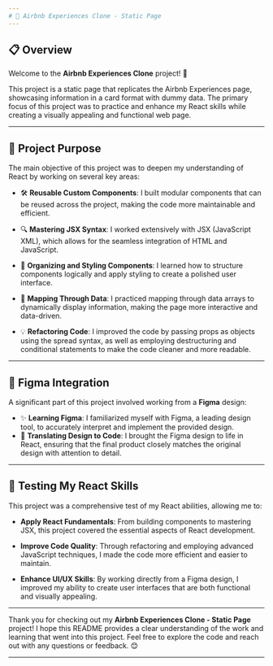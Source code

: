 ```yaml
---
# 🏡 Airbnb Experiences Clone - Static Page
---
```


## 📋 Overview

Welcome to the **Airbnb Experiences Clone** project! 🌟

This project is a static page that replicates the Airbnb Experiences page, showcasing information in a card format with dummy data. The primary focus of this project was to practice and enhance my React skills while creating a visually appealing and functional web page.

---

## 🎯 Project Purpose

The main objective of this project was to deepen my understanding of React by working on several key areas:

- 🛠️ **Reusable Custom Components**: I built modular components that can be reused across the project, making the code more maintainable and efficient.
- 🔍 **Mastering JSX Syntax**: I worked extensively with JSX (JavaScript XML), which allows for the seamless integration of HTML and JavaScript.

- 🎨 **Organizing and Styling Components**: I learned how to structure components logically and apply styling to create a polished user interface.

- 🔄 **Mapping Through Data**: I practiced mapping through data arrays to dynamically display information, making the page more interactive and data-driven.

- 💡 **Refactoring Code**: I improved the code by passing props as objects using the spread syntax, as well as employing destructuring and conditional statements to make the code cleaner and more readable.

---

## 🎨 Figma Integration

A significant part of this project involved working from a **Figma** design:

- ✨ **Learning Figma**: I familiarized myself with Figma, a leading design tool, to accurately interpret and implement the provided design.
- 🧩 **Translating Design to Code**: I brought the Figma design to life in React, ensuring that the final product closely matches the original design with attention to detail.

---

## 🧪 Testing My React Skills

This project was a comprehensive test of my React abilities, allowing me to:

- **Apply React Fundamentals**: From building components to mastering JSX, this project covered the essential aspects of React development.
- **Improve Code Quality**: Through refactoring and employing advanced JavaScript techniques, I made the code more efficient and easier to maintain.

- **Enhance UI/UX Skills**: By working directly from a Figma design, I improved my ability to create user interfaces that are both functional and visually appealing.

---

Thank you for checking out my **Airbnb Experiences Clone - Static Page** project! I hope this README provides a clear understanding of the work and learning that went into this project. Feel free to explore the code and reach out with any questions or feedback. 😊

---

